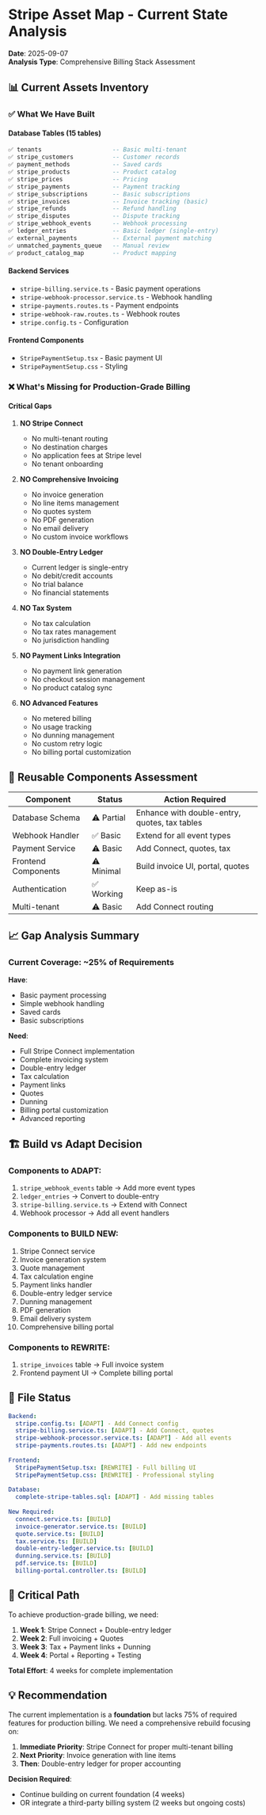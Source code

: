 # Stripe Asset Map - Current State Analysis
**Date**: 2025-09-07  
**Analysis Type**: Comprehensive Billing Stack Assessment

## 📊 Current Assets Inventory

### ✅ What We Have Built

#### Database Tables (15 tables)
```sql
✅ tenants                    -- Basic multi-tenant
✅ stripe_customers           -- Customer records
✅ payment_methods            -- Saved cards
✅ stripe_products            -- Product catalog
✅ stripe_prices              -- Pricing
✅ stripe_payments            -- Payment tracking
✅ stripe_subscriptions       -- Basic subscriptions
✅ stripe_invoices            -- Invoice tracking (basic)
✅ stripe_refunds             -- Refund handling
✅ stripe_disputes            -- Dispute tracking
✅ stripe_webhook_events      -- Webhook processing
✅ ledger_entries             -- Basic ledger (single-entry)
✅ external_payments          -- External payment matching
✅ unmatched_payments_queue   -- Manual review
✅ product_catalog_map        -- Product mapping
```

#### Backend Services
- `stripe-billing.service.ts` - Basic payment operations
- `stripe-webhook-processor.service.ts` - Webhook handling
- `stripe-payments.routes.ts` - Payment endpoints
- `stripe-webhook-raw.routes.ts` - Webhook routes
- `stripe.config.ts` - Configuration

#### Frontend Components
- `StripePaymentSetup.tsx` - Basic payment UI
- `StripePaymentSetup.css` - Styling

### ❌ What's Missing for Production-Grade Billing

#### Critical Gaps

1. **NO Stripe Connect**
   - No multi-tenant routing
   - No destination charges
   - No application fees at Stripe level
   - No tenant onboarding

2. **NO Comprehensive Invoicing**
   - No invoice generation
   - No line items management
   - No quotes system
   - No PDF generation
   - No email delivery
   - No custom invoice workflows

3. **NO Double-Entry Ledger**
   - Current ledger is single-entry
   - No debit/credit accounts
   - No trial balance
   - No financial statements

4. **NO Tax System**
   - No tax calculation
   - No tax rates management
   - No jurisdiction handling

5. **NO Payment Links Integration**
   - No payment link generation
   - No checkout session management
   - No product catalog sync

6. **NO Advanced Features**
   - No metered billing
   - No usage tracking
   - No dunning management
   - No custom retry logic
   - No billing portal customization

## 🔄 Reusable Components Assessment

| Component | Status | Action Required |
|-----------|--------|----------------|
| Database Schema | ⚠️ Partial | Enhance with double-entry, quotes, tax tables |
| Webhook Handler | ✅ Basic | Extend for all event types |
| Payment Service | ⚠️ Basic | Add Connect, quotes, tax |
| Frontend Components | ⚠️ Minimal | Build invoice UI, portal, quotes |
| Authentication | ✅ Working | Keep as-is |
| Multi-tenant | ⚠️ Basic | Add Connect routing |

## 📈 Gap Analysis Summary

### Current Coverage: ~25% of Requirements

**Have**:
- Basic payment processing
- Simple webhook handling
- Saved cards
- Basic subscriptions

**Need**:
- Full Stripe Connect implementation
- Complete invoicing system
- Double-entry ledger
- Tax calculation
- Payment links
- Quotes
- Dunning
- Billing portal customization
- Advanced reporting

## 🏗️ Build vs Adapt Decision

### Components to ADAPT:
1. `stripe_webhook_events` table → Add more event types
2. `ledger_entries` → Convert to double-entry
3. `stripe-billing.service.ts` → Extend with Connect
4. Webhook processor → Add all event handlers

### Components to BUILD NEW:
1. Stripe Connect service
2. Invoice generation system
3. Quote management
4. Tax calculation engine
5. Payment links handler
6. Double-entry ledger service
7. Dunning management
8. PDF generation
9. Email delivery system
10. Comprehensive billing portal

### Components to REWRITE:
1. `stripe_invoices` table → Full invoice system
2. Frontend payment UI → Complete billing portal

## 📁 File Status

```yaml
Backend:
  stripe.config.ts: [ADAPT] - Add Connect config
  stripe-billing.service.ts: [ADAPT] - Add Connect, quotes
  stripe-webhook-processor.service.ts: [ADAPT] - Add all events
  stripe-payments.routes.ts: [ADAPT] - Add new endpoints
  
Frontend:
  StripePaymentSetup.tsx: [REWRITE] - Full billing UI
  StripePaymentSetup.css: [REWRITE] - Professional styling
  
Database:
  complete-stripe-tables.sql: [ADAPT] - Add missing tables
  
New Required:
  connect.service.ts: [BUILD]
  invoice-generator.service.ts: [BUILD]
  quote.service.ts: [BUILD]
  tax.service.ts: [BUILD]
  double-entry-ledger.service.ts: [BUILD]
  dunning.service.ts: [BUILD]
  pdf.service.ts: [BUILD]
  billing-portal.controller.ts: [BUILD]
```

## 🚨 Critical Path

To achieve production-grade billing, we need:

1. **Week 1**: Stripe Connect + Double-entry ledger
2. **Week 2**: Full invoicing + Quotes  
3. **Week 3**: Tax + Payment links + Dunning
4. **Week 4**: Portal + Reporting + Testing

**Total Effort**: 4 weeks for complete implementation

## 💡 Recommendation

The current implementation is a **foundation** but lacks 75% of required features for production billing. We need a comprehensive rebuild focusing on:

1. **Immediate Priority**: Stripe Connect for proper multi-tenant billing
2. **Next Priority**: Invoice generation with line items
3. **Then**: Double-entry ledger for proper accounting

**Decision Required**: 
- Continue building on current foundation (4 weeks)
- OR integrate a third-party billing system (2 weeks but ongoing costs)
